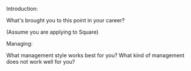 Introduction:

What's brought you to this point in your career?

(Assume you are applying to Square)

Managing:

What management style works best for you?  What kind of management does not work well for you?  
